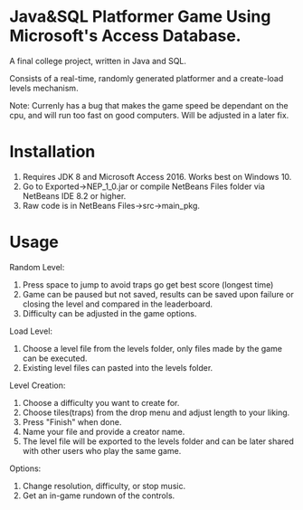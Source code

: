 # Java&SQL Platformer Game Using Microsoft's Access Database.

A final college project, written in Java and SQL. 

Consists of a real-time, randomly generated platformer and a create-load levels mechanism.

Note: Currenly has a bug that makes the game speed be dependant on the cpu, and will run too fast on good computers. Will be adjusted in a later fix.

# Installation

1. Requires JDK 8 and Microsoft Access 2016. Works best on Windows 10.
2. Go to Exported->NEP_1_0.jar or compile NetBeans Files folder via NetBeans IDE 8.2 or higher.
3. Raw code is in NetBeans Files->src->main_pkg.

# Usage
 
Random Level:

1. Press space to jump to avoid traps go get best score (longest time)
2. Game can be paused but not saved, results can be saved upon failure or closing the level and compared in the leaderboard.
3. Difficulty can be adjusted in the game options.

Load Level:

1. Choose a level file from the levels folder, only files made by the game can be executed.
2. Existing level files can pasted into the levels folder.

Level Creation:

1. Choose a difficulty you want to create for.
2. Choose tiles(traps) from the drop menu and adjust length to your liking.
3. Press "Finish" when done.
4. Name your file and provide a creator name.
5. The level file will be exported to the levels folder and can be later shared with other users who play the same game.

Options:

1. Change resolution, difficulty, or stop music.
2. Get an in-game rundown of the controls.